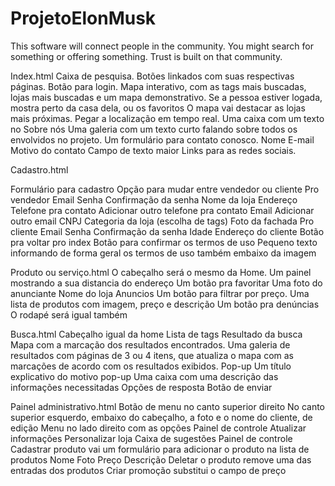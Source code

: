 # ProjetoElonMusk
This software will connect people in the community. You might search for something or offering something. Trust is built on that community. 


Index.html
Caixa de pesquisa.
Botões linkados com suas respectivas páginas.
Botão para login. 
Mapa interativo, com as tags mais buscadas, lojas mais buscadas e um mapa demonstrativo. 
Se a pessoa estiver logada, mostra perto da casa dela, ou os favoritos
O mapa vai destacar as lojas mais próximas.
Pegar a localização em tempo real. 
Uma caixa com um texto no Sobre nós
Uma galeria com um texto curto falando sobre todos os envolvidos no projeto.
Um formulário para contato conosco.
Nome
E-mail
Motivo do contato
Campo de texto maior
Links para as redes sociais.


Cadastro.html

Formulário para cadastro
Opção para mudar entre vendedor ou cliente
Pro vendedor
Email
Senha
Confirmação da senha
Nome da loja
Endereço
Telefone pra contato
Adicionar outro telefone pra contato
Email
Adicionar outro email
CNPJ
Categoria da loja (escolha de tags)
Foto da fachada
Pro cliente
Email
Senha
Confirmação da senha
Idade 
Endereço do cliente
Botão pra voltar pro index
Botão para confirmar os termos de uso
Pequeno texto informando de forma geral os termos de uso também embaixo da imagem

Produto ou serviço.html
O cabeçalho será o mesmo da Home.
Um painel mostrando a sua distancia do endereço
Um botão pra favoritar
Uma foto do anunciante
Nome do loja
Anuncios
Um botão para filtrar por preço.
Uma lista de produtos com imagem, preço e descrição
Um botão pra denúncias
O rodapé será igual também

Busca.html
Cabeçalho igual da home
Lista de tags
Resultado da busca
Mapa com a marcação dos resultados encontrados.
Uma galeria de resultados com páginas de 3 ou 4 itens, que atualiza o mapa com as marcações de acordo com os resultados exibidos.
Pop-up
Um título explicativo do motivo pop-up
Uma caixa com uma descrição das informações necessitadas
Opções de resposta
Botão de enviar

Painel administrativo.html
Botão de menu no canto superior direito
No canto superior esquerdo, embaixo do cabeçalho, a foto e o nome do cliente, de edição 
Menu no lado direito com as opções
Painel de controle
Atualizar informações
Personalizar loja
Caixa de sugestões
Painel de controle
Cadastrar produto vai um formulário para adicionar o produto na lista de produtos
Nome
Foto
Preço 
Descrição
Deletar o produto remove uma das entradas dos produtos
Criar promoção substitui o campo de preço 
